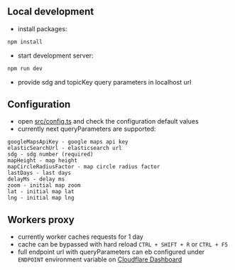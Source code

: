 ## Local development
- install packages:
```bash
npm install
```
- start development server:
```bash
npm run dev
```
 - provide sdg and topicKey query parameters in localhost url

## Configuration
- open [src/config.ts](./src/config.ts) and check the configuration default values
- currently next queryParameters are supported:

```
googleMapsApiKey - google maps api key
elasticSearchUrl - elasticsearch url
sdg - sdg number (required)
mapHeight - map height
mapCircleRadiusFactor - map circle radius factor
lastDays - last days
delayMs - delay ms
zoom - initial map zoom
lat - initial map lat
lng - initial map lng
```

## Workers proxy
- currently worker caches requests for 1 day
- cache can be bypassed with hard reload `CTRL + SHIFT + R` or `CTRL + F5`
- full endpoint url with queryParameters can eb configured under `ENDPOINT` environment variable on [Cloudflare Dashboard](https://dash.cloudflare.com/79b2aa6fff4d448f6c2208509b887c37/pages/view/news-widget/settings/environment-variables)
